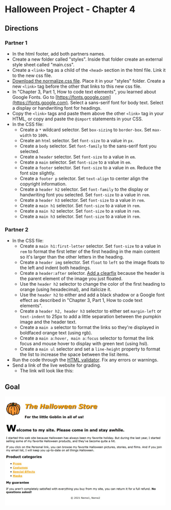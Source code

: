 # Halloween Project - Chapter 4 

## Directions

### Partner 1
- In the html footer, add both partners names.
- Create a new folder called "styles". Inside that folder create an external style sheet called "main.css".
- Create a `<link>` tag as a child of the `<head>` section in the html file. Link it to the new css file.
- [Download the normalize.css file](https://necolas.github.io/normalize.css/). Place it in your "styles" folder. Create a new `<link>` tag before the other that links to this new css file.
- In "Chapter 3, Part 1, How to code text elements", you learned about Google Fonts. Go to [https://fonts.google.com](https://fonts.google.com). Select a sans-serif font for body text. Select a display or handwriting font for headings.
- Copy the `<link>` tags and paste them above the other `<link>` tag in your HTML, or copy and paste the `@import` statements in your CSS.
- In the CSS file:
  - Create a `*` wildcard selector. Set `box-sizing` to `border-box`. Set `max-width` to `100%`.
  - Create an `html` selector. Set `font-size` to a value in `px`.
  - Create a `body` selector. Set `font-family` to the sans-serif font you selected.
  - Create a `header` selector. Set `font-size` to a value in `em`.
  - Create a `main` selector. Set `font-size` to a value in `em`.
  - Create a `footer` selector. Set `font-size` to a value in `em`. Reduce the font size slightly.
  - Create a `footer p` selector. Set `text-align` to center align the copyright information.
  - Create a `header h2` selector. Set `font-family` to the display or handwriting font you selected. Set `font-size` to a value in `rem`.
  - Create a `header h3` selector. Set `font-size` to a value in `rem`.
  - Create a `main h1` selector. Set `font-size` to a value in `rem`.
  - Create a `main h2` selector. Set `font-size` to a value in `rem`.
  - Create a `main h3` selector. Set `font-size` to a value in `rem`.


### Partner 2
- In the CSS file:
  - Create a `main h1:first-letter` selector. Set `font-size` to a value in `rem` to format the first letter of the first heading in the main content so it's larger than the other letters in the heading.
  - Create a `header img` selector. Set `float` to `left` so the image floats to the left and indent both headings. 
  - Create a `header:after` selector. [Add a clearfix](https://css-tricks.com/snippets/css/clear-fix/) because the header is the parent element of the image you just floated.
  - Use the `header h2` selector to change the color of the first heading to orange (using hexadecimal), and italicize it.
  - Use the `header h2` to either and add a black shadow or a Google font effect as described in "Chapter 3, Part 1, How to code text elements".
  - Create a `header h2, header h3` selector to either set `margin-left` or `text-indent` to 25px to add a little separation between the pumpkin image and the header text.
  - Create a `main a` selector to format the links so they're displayed in boldfaced orange text (using rgb). 
  - Create a `main a:hover, main a:focus` selector to format the link focus and mouse hover to display with green text (using hsl).
  - Create a `main ul` selector and set a `line-height` property to format the list to increase the space between the list items.
- Run the code through the [HTML validator](https://validator.w3.org/). Fix any errors or warnings. 
- Send a link of the live website for grading.
  - The link will look like this:  

## Goal

![Screenshot](images/screenshot.jpg)